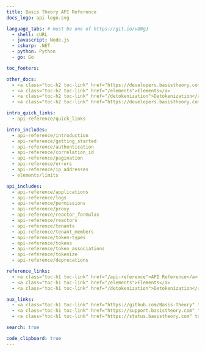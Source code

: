 ```yaml
---
title: Basis Theory API Reference
docs_logo: api-logo.svg

language_tabs: # must be one of https://git.io/vQNgJ
  - shell: cURL
  - javascript: Node.js
  - csharp: .NET
  - python: Python
  - go: Go

toc_footers:

other_docs:
  - <a class="toc-h2 toc-link" href="https://developers.basistheory.com/">Home</a>
  - <a class="toc-h2 toc-link" href="/elements">Elements</a>
  - <a class="toc-h2 toc-link" href="/detokenization">Detokenization</a>
  - <a class="toc-h2 toc-link" href="https://developers.basistheory.com/getting-started">Guides</a>

intro_quick_links:
  - api-reference/quick_links

intro_includes:
  - api-reference/introduction
  - api-reference/getting_started
  - api-reference/authentication
  - api-reference/correlation_id
  - api-reference/pagination
  - api-reference/errors
  - api-reference/ip_addresses
  - elements/limits

api_includes:
  - api-reference/applications  
  - api-reference/logs  
  - api-reference/permissions
  - api-reference/proxy
  - api-reference/reactor_formulas
  - api-reference/reactors
  - api-reference/tenants
  - api-reference/tenant_members
  - api-reference/token-types
  - api-reference/tokens
  - api-reference/token_associations
  - api-reference/tokenize
  - api-reference/deprecations

reference_links:
  - <a class="toc-h1 toc-link" href="/api-reference">API Reference</a>
  - <a class="toc-h1 toc-link" href="/elements">Elements</a>
  - <a class="toc-h1 toc-link" href="/detokenization">Detokenization</a>

aux_links:
  - <a class="toc-h1 toc-link" href="https://github.com/Basis-Theory" target="_blank">GitHub</a>
  - <a class="toc-h1 toc-link" href="https://support.basistheory.com" target="_blank">Get Support</a>
  - <a class="toc-h1 toc-link" href="https://status.basistheory.com" target="_blank">API Status</a>

search: true

code_clipboard: true
---
```

